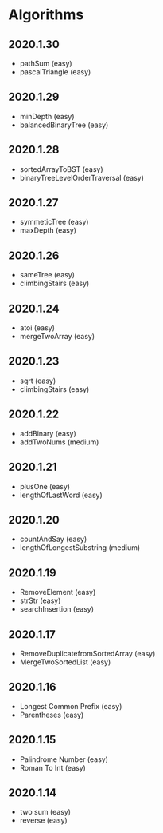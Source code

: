# Algorithms

## 2020.1.30
   * pathSum (easy)
   * pascalTriangle (easy)

## 2020.1.29
   * minDepth (easy)
   * balancedBinaryTree (easy)

## 2020.1.28
   * sortedArrayToBST (easy)
   * binaryTreeLevelOrderTraversal (easy)

## 2020.1.27
   * symmeticTree (easy)
   * maxDepth (easy)

## 2020.1.26
   * sameTree (easy)
   * climbingStairs (easy)

## 2020.1.24
   * atoi (easy)
   * mergeTwoArray (easy)

## 2020.1.23
   * sqrt (easy)
   * climbingStairs (easy)

## 2020.1.22
   * addBinary (easy)
   * addTwoNums (medium)

## 2020.1.21
   * plusOne (easy)
   * lengthOfLastWord (easy)

## 2020.1.20
   * countAndSay (easy)
   * lengthOfLongestSubstring (medium)

## 2020.1.19
   * RemoveElement (easy)
   * strStr (easy)
   * searchInsertion (easy)

## 2020.1.17
   * RemoveDuplicatefromSortedArray (easy)
   * MergeTwoSortedList (easy)

## 2020.1.16
  * Longest Common Prefix (easy)
  * Parentheses (easy)

## 2020.1.15
  * Palindrome Number (easy)
  * Roman To Int (easy)

## 2020.1.14
  * two sum (easy)
  * reverse (easy)
